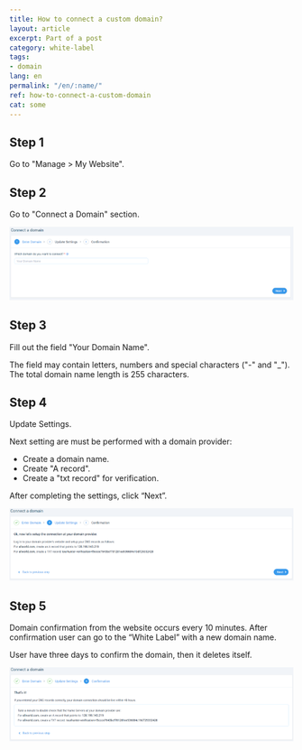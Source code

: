 ```yaml
---
title: How to connect a custom domain?
layout: article
excerpt: Part of a post
category: white-label
tags:
- domain
lang: en
permalink: "/en/:name/"
ref: how-to-connect-a-custom-domain
cat: some
---
```


## **Step 1**

Go to "Manage > My Website".

## **Step 2**

Go to "Connect a Domain" section.

![How_to_connect_a_domain1](/assets/images/how_to_connect_a_domain1.png)

## **Step 3**

Fill out the field "Your Domain Name".

The field may contain letters, numbers and special characters ("-" and "_"). The total domain name length is 255 characters.

## **Step 4**

Update Settings.

Next setting are must be performed with a domain provider:
- Create a domain name.
- Create "A record".
- Create a "txt record" for verification.

After completing the settings, click “Next”.

![How_to_connect_a_domain2](/assets/images/how_to_connect_a_domain2.png)

## **Step 5**

Domain confirmation from the website occurs every 10 minutes. After confirmation user can go to the “White Label” with a new domain name.

User have three days to confirm the domain, then it deletes itself.

![How_to_connect_a_domain3](/assets/images/how_to_connect_a_domain3.png)
